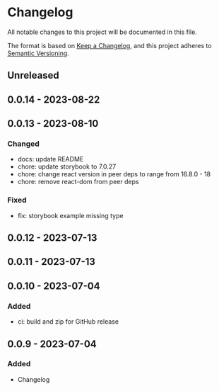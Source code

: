 # Changelog

All notable changes to this project will be documented in this file.

The format is based on [Keep a Changelog](https://keepachangelog.com/en/1.0.0/),
and this project adheres to [Semantic Versioning](https://semver.org/spec/v2.0.0.html).

## Unreleased

## 0.0.14 - 2023-08-22

## 0.0.13 - 2023-08-10
### Changed
- docs: update README
- chore: update storybook to 7.0.27
- chore: change react version in peer deps to range from 16.8.0 - 18
- chore: remove react-dom from peer deps

### Fixed
- fix: storybook example missing type

## 0.0.12 - 2023-07-13

## 0.0.11 - 2023-07-13

## 0.0.10 - 2023-07-04
### Added
- ci: build and zip for GitHub release

## 0.0.9 - 2023-07-04
### Added
- Changelog
